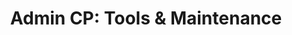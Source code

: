 ---
layout: page
title:  "Admin CP: Tools & Maintenance"
categories: [administration-tools-maintenance]
---